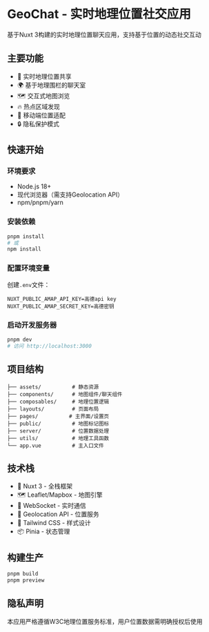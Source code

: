# GeoChat - 实时地理位置社交应用

基于Nuxt 3构建的实时地理位置聊天应用，支持基于位置的动态社交互动

## 主要功能

- 📍 实时地理位置共享
- 🌍 基于地理围栏的聊天室
- 🗺️ 交互式地图浏览
- 🔥 热点区域发现
- 📱 移动端位置适配
- 🔒 隐私保护模式

## 快速开始

### 环境要求
- Node.js 18+
- 现代浏览器（需支持Geolocation API）
- npm/pnpm/yarn

### 安装依赖
```bash
pnpm install
# 或
npm install
```

### 配置环境变量
创建`.env`文件：
```env
NUXT_PUBLIC_AMAP_API_KEY=高德api key
NUXT_PUBLIC_AMAP_SECRET_KEY=高德密钥
```

### 启动开发服务器
```bash
pnpm dev
# 访问 http://localhost:3000
```

## 项目结构

```tree
├── assets/          # 静态资源
├── components/      # 地图组件/聊天组件
├── composables/     # 地理位置逻辑
├── layouts/         # 页面布局
├── pages/          # 主界面/设置页
├── public/          # 地图标记图标
├── server/          # 位置数据处理
├── utils/           # 地理工具函数
└── app.vue          # 主入口文件
```

## 技术栈
- 🚀 Nuxt 3 - 全栈框架
- 🗺️ Leaflet/Mapbox - 地图引擎
- 📡 WebSocket - 实时通信
- 📍 Geolocation API - 位置服务
- 🎨 Tailwind CSS - 样式设计
- 📦 Pinia - 状态管理

## 构建生产
```bash
pnpm build
pnpm preview
```

## 隐私声明
本应用严格遵循W3C地理位置服务标准，用户位置数据需明确授权后使用

